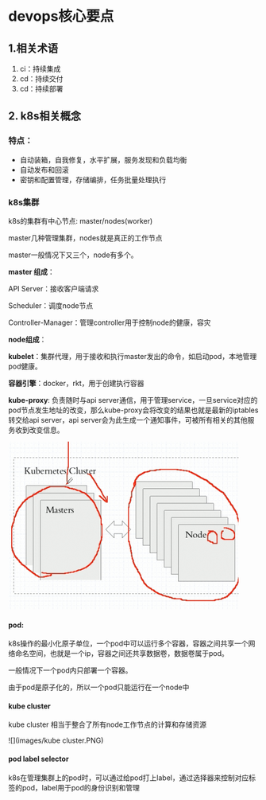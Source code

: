 # devops核心要点

## 1.相关术语

1. ci：持续集成
2. cd：持续交付
3. cd：持续部署

## 2. k8s相关概念

### 特点：

- 自动装箱，自我修复，水平扩展，服务发现和负载均衡
- 自动发布和回滚
- 密钥和配置管理，存储编排，任务批量处理执行

### k8s集群

k8s的集群有中心节点: master/nodes(worker)

master几种管理集群，nodes就是真正的工作节点

master一般情况下又三个，node有多个。

**master 组成**：

API Server：接收客户端请求

Scheduler：调度node节点

Controller-Manager：管理controller用于控制node的健康，容灾

**node组成**：

**kubelet**：集群代理，用于接收和执行master发出的命令，如启动pod，本地管理pod健康。

**容器引擎**：docker，rkt，用于创建执行容器

**kube-proxy**: 负责随时与api server通信，用于管理service，一旦service对应的pod节点发生地址的改变，那么kube-proxy会将改变的结果也就是最新的iptables转交给api server，api server会为此生成一个通知事件，可被所有相关的其他服务收到改变信息。

![](images/masternode4.PNG)

#### pod:

k8s操作的最小化原子单位，一个pod中可以运行多个容器，容器之间共享一个网络命名空间，也就是一个ip，容器之间还共享数据卷，数据卷属于pod。

一般情况下一个pod内只部署一个容器。

由于pod是原子化的，所以一个pod只能运行在一个node中

#### kube cluster

kube cluster 相当于整合了所有node工作节点的计算和存储资源

![](images/kube cluster.PNG)

#### pod label selector

k8s在管理集群上的pod时，可以通过给pod打上label，通过选择器来控制对应标签的pod，label用于pod的身份识别和管理

